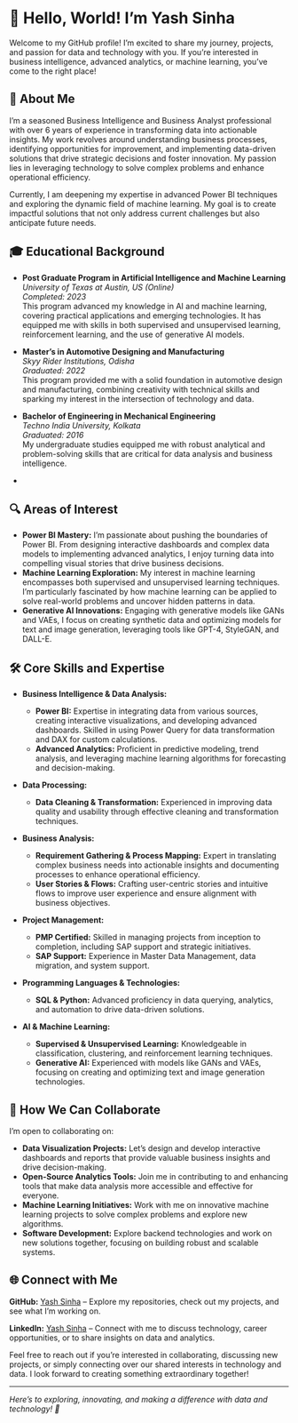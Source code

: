 # 👋 Hello, World! I’m Yash Sinha

Welcome to my GitHub profile! I’m excited to share my journey, projects, and passion for data and technology with you. If you’re interested in business intelligence, advanced analytics, or machine learning, you’ve come to the right place!

## 🌟 About Me

I’m a seasoned Business Intelligence and Business Analyst professional with over 6 years of experience in transforming data into actionable insights. My work revolves around understanding business processes, identifying opportunities for improvement, and implementing data-driven solutions that drive strategic decisions and foster innovation. My passion lies in leveraging technology to solve complex problems and enhance operational efficiency.

Currently, I am deepening my expertise in advanced Power BI techniques and exploring the dynamic field of machine learning. My goal is to create impactful solutions that not only address current challenges but also anticipate future needs.

## 🎓 Educational Background

- **Post Graduate Program in Artificial Intelligence and Machine Learning**  
   *University of Texas at Austin, US (Online)*  
  *Completed: 2023*  
  This program advanced my knowledge in AI and machine learning, covering practical applications and emerging technologies. It has equipped me with skills in both supervised and unsupervised learning, reinforcement learning, and the use of generative AI models.
  
- **Master’s in Automotive Designing and Manufacturing**  
  *Skyy Rider Institutions, Odisha*  
  *Graduated: 2022*  
  This program provided me with a solid foundation in automotive design and manufacturing, combining creativity with technical skills and sparking my interest in the intersection of technology and data.

- **Bachelor of Engineering in Mechanical Engineering**  
  *Techno India University, Kolkata*  
  *Graduated: 2016*  
  My undergraduate studies equipped me with robust analytical and problem-solving skills that are critical for data analysis and business intelligence.

-

## 🔍 Areas of Interest

- **Power BI Mastery:** I’m passionate about pushing the boundaries of Power BI. From designing interactive dashboards and complex data models to implementing advanced analytics, I enjoy turning data into compelling visual stories that drive business decisions.
- **Machine Learning Exploration:** My interest in machine learning encompasses both supervised and unsupervised learning techniques. I’m particularly fascinated by how machine learning can be applied to solve real-world problems and uncover hidden patterns in data.
- **Generative AI Innovations:** Engaging with generative models like GANs and VAEs, I focus on creating synthetic data and optimizing models for text and image generation, leveraging tools like GPT-4, StyleGAN, and DALL-E.

## 🛠️ Core Skills and Expertise

- **Business Intelligence & Data Analysis:**
  - **Power BI:** Expertise in integrating data from various sources, creating interactive visualizations, and developing advanced dashboards. Skilled in using Power Query for data transformation and DAX for custom calculations.
  - **Advanced Analytics:** Proficient in predictive modeling, trend analysis, and leveraging machine learning algorithms for forecasting and decision-making.

- **Data Processing:**
  - **Data Cleaning & Transformation:** Experienced in improving data quality and usability through effective cleaning and transformation techniques.

- **Business Analysis:**
  - **Requirement Gathering & Process Mapping:** Expert in translating complex business needs into actionable insights and documenting processes to enhance operational efficiency.
  - **User Stories & Flows:** Crafting user-centric stories and intuitive flows to improve user experience and ensure alignment with business objectives.

- **Project Management:**
  - **PMP Certified:** Skilled in managing projects from inception to completion, including SAP support and strategic initiatives.
  - **SAP Support:** Experience in Master Data Management, data migration, and system support.

- **Programming Languages & Technologies:**
  - **SQL & Python:** Advanced proficiency in data querying, analytics, and automation to drive data-driven solutions.

- **AI & Machine Learning:**
  - **Supervised & Unsupervised Learning:** Knowledgeable in classification, clustering, and reinforcement learning techniques.
  - **Generative AI:** Experienced with models like GANs and VAEs, focusing on creating and optimizing text and image generation technologies.

## 🚀 How We Can Collaborate

I’m open to collaborating on:
- **Data Visualization Projects:** Let’s design and develop interactive dashboards and reports that provide valuable business insights and drive decision-making.
- **Open-Source Analytics Tools:** Join me in contributing to and enhancing tools that make data analysis more accessible and effective for everyone.
- **Machine Learning Initiatives:** Work with me on innovative machine learning projects to solve complex problems and explore new algorithms.
- **Software Development:** Explore backend technologies and work on new solutions together, focusing on building robust and scalable systems.

## 🌐 Connect with Me

**GitHub:** [Yash Sinha](https://github.com/Yashe2024) – Explore my repositories, check out my projects, and see what I’m working on.
  
**LinkedIn:** [Yash Sinha](https://www.linkedin.com/in/yashsinha2024/) – Connect with me to discuss technology, career opportunities, or to share insights on data and analytics.

Feel free to reach out if you’re interested in collaborating, discussing new projects, or simply connecting over our shared interests in technology and data. I look forward to creating something extraordinary together!

---

*Here’s to exploring, innovating, and making a difference with data and technology! 🌟*


  

 


